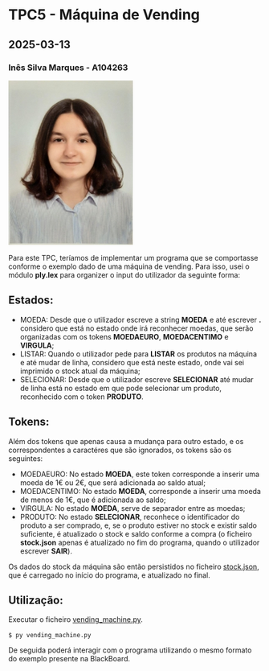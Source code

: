 # TPC5 - Máquina de Vending
## 2025-03-13
### Inês Silva Marques - A104263
![A minha foto](../foto.jpg)

Para este TPC, teríamos de implementar um programa que se comportasse conforme o exemplo dado de uma máquina de vending. Para isso, usei o módulo **ply.lex** para organizer o input do utilizador da seguinte forma:

## Estados:
- MOEDA: Desde que o utilizador escreve a string **MOEDA** e até escrever **.** considero que está no estado onde irá reconhecer moedas, que serão organizadas com os tokens **MOEDAEURO**, **MOEDACENTIMO** e **VIRGULA**;
- LISTAR: Quando o utilizador pede para **LISTAR** os produtos na máquina e até mudar de linha, considero que está neste estado, onde vai sei imprimido o stock atual da máquina;
- SELECIONAR: Desde que o utilizador escreve **SELECIONAR** até mudar de linha está no estado em que pode selecionar um produto, reconhecido com o token **PRODUTO**.

## Tokens:
Além dos tokens que apenas causa a mudança para outro estado, e os correspondentes a caractéres que são ignorados, os tokens são os seguintes:
- MOEDAEURO: No estado **MOEDA**, este token corresponde a inserir uma moeda de 1€ ou 2€, que será adicionada ao saldo atual;
- MOEDACENTIMO: No estado **MOEDA**, corresponde a inserir uma moeda de menos de 1€, que é adicionada ao saldo;
- VIRGULA: No estado **MOEDA**, serve de separador entre as moedas;
- PRODUTO: No estado **SELECIONAR**, reconhece o identificador do produto a ser comprado, e, se o produto estiver no stock e existir saldo suficiente, é atualizado o stock e saldo conforme a compra (o ficheiro **stock.json** apenas é atualizado no fim do programa, quando o utilizador escrever **SAIR**).

Os dados do stock da máquina são então persistidos no ficheiro [stock.json](stock.json), que é carregado no início do programa, e atualizado no final.

## Utilização:
Executar o ficheiro [vending_machine.py](vending_machine.py).
```
$ py vending_machine.py
```

De seguida poderá interagir com o programa utilizando o mesmo formato do exemplo presente na BlackBoard.
